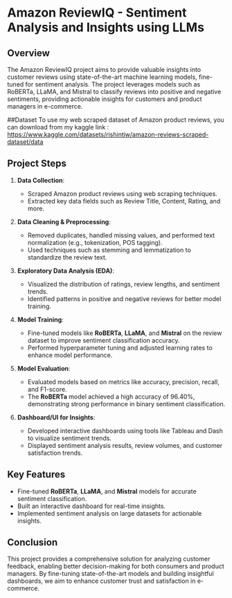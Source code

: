 # Amazon ReviewIQ - Sentiment Analysis and Insights using LLMs

## Overview

The Amazon ReviewIQ project aims to provide valuable insights into customer reviews using state-of-the-art machine learning models, fine-tuned for sentiment analysis. The project leverages models such as RoBERTa, LLaMA, and Mistral to classify reviews into positive and negative sentiments, providing actionable insights for customers and product managers in e-commerce.

##Dataset
To use my web scraped dataset of Amazon product reviews, you can download from my kaggle link : https://www.kaggle.com/datasets/rishintiw/amazon-reviews-scraped-dataset/data

## Project Steps

1. **Data Collection**: 
   - Scraped Amazon product reviews using web scraping techniques.
   - Extracted key data fields such as Review Title, Content, Rating, and more.

2. **Data Cleaning & Preprocessing**:
   - Removed duplicates, handled missing values, and performed text normalization (e.g., tokenization, POS tagging).
   - Used techniques such as stemming and lemmatization to standardize the review text.

3. **Exploratory Data Analysis (EDA)**:
   - Visualized the distribution of ratings, review lengths, and sentiment trends.
   - Identified patterns in positive and negative reviews for better model training.

4. **Model Training**:
   - Fine-tuned models like **RoBERTa**, **LLaMA**, and **Mistral** on the review dataset to improve sentiment classification accuracy.
   - Performed hyperparameter tuning and adjusted learning rates to enhance model performance.

5. **Model Evaluation**:
   - Evaluated models based on metrics like accuracy, precision, recall, and F1-score.
   - The **RoBERTa** model achieved a high accuracy of 96.40%, demonstrating strong performance in binary sentiment classification.

6. **Dashboard/UI for Insights**:
   - Developed interactive dashboards using tools like Tableau and Dash to visualize sentiment trends.
   - Displayed sentiment analysis results, review volumes, and customer satisfaction trends.

## Key Features
- Fine-tuned **RoBERTa**, **LLaMA**, and **Mistral** models for accurate sentiment classification.
- Built an interactive dashboard for real-time insights.
- Implemented sentiment analysis on large datasets for actionable insights.


## Conclusion

This project provides a comprehensive solution for analyzing customer feedback, enabling better decision-making for both consumers and product managers. By fine-tuning state-of-the-art models and building insightful dashboards, we aim to enhance customer trust and satisfaction in e-commerce.
